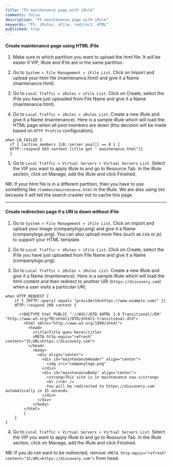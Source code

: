 ```yaml
---
title: "F5 maintenance page with iRule"
comments: false
description: "F5 maintenance page with iRule"
keywords: "F5, iRules, iFile, redirect, HTML"
published: true
---
```

#### Create maintenance page using HTML iFile

1.	Make sure in which partition you want to upload the html file. It will be easier if VIP, iRule and iFile are in the same partition.  

2.	Go to `System > File Management > iFile List`. Click on Import and upload your html file (maintenance.html) and give it a Name (maintenance.html).  

3.	Go to `Local Traffic > iRules > iFile List`. Click on Create, select the iFile you have just uploaded from File Name and give it a Name (maintenance.html).  

4.	Go to `Local Traffic > iRules > iRules List`. Create a new iRule and give it a Name (maintenance). Here is a sample iRule which will load the HTML page when all  pool members are down (this decision will be made based on `HTTP Profile` configuration);  
```
when LB_FAILED {
  if { [active_members [LB::server pool]] == 0 } {
  HTTP::respond 503 content [ifile get " maintenance.html"]}
  }
```

5.	Go to `Local Traffic > Virtual Servers > Virtual Servers List`. Select the VIP you want to apply iRule to and go to Resource Tab. In the iRule section, click on Manage, add the iRule and click Finished.  

NB: If your html file is in a different partition, then you have to use something like `/Common/maintenance.html` in the iRule. We are also using `503` because it will tell the search crawler not to cache this page.  

---

#### Create redirection page if a URI is down without iFile


1.	Go to `System > File Management > iFile List`. Click on import and upload your image (companylogo.png) and give it a Name (companylogo.png). You can also upload more files (such as css or js) to support your HTML template.  

2.	Go to `Local Traffic > iRules > iFile List`. Click on Create, select the iFile you have just uploaded from File Name and give it a Name (companylogo.png).  

3.	Go to `Local Traffic > iRules > iRules List`. Create a new iRule and give it a Name (maintenance). Here is a sample iRule which will load the html content and then redirect to another URI (`https://discovery.com`) when a user visits a particular URI;  
```
when HTTP_REQUEST {
    if { [HTTP::query] equals "providerId=https://www.example.com/" }{  
    HTTP::respond 200 content {

      <!DOCTYPE html PUBLIC "-//W3C//DTD XHTML 1.0 Transitional//EN" "http://www.w3.org/TR/xhtml1/DTD/xhtml1-transitional.dtd">
        <html xmlns="http://www.w3.org/1999/xhtml">
          <head>
            <title>Title goes here</title>
            <META http-equiv="refresh" content="15;URL=https://discovery.com">
          </head>
            <body>
              <div align="center">
                <div id="maintenanceHeader" align="center">
                  <img src="companylogo.png"
                </div>
                <div id="maintenanceBody" align="center">
                  <strong>This site is in maintenance now.</strong>  
                  <br /><br />
                  You will be redirected to https://discovery.com automatically in 15 seconds.
                </div>
              </div>
            </body>
        </html>
        }
    }
}
```

4.	Go to `Local Traffic > Virtual Servers > Virtual Servers List`. Select the VIP you want to apply iRule to and go to Resource Tab. In the iRule section, click on Manage, add the iRule and click Finished.  

NB: If you do not want to be redirected, remove `<META http-equiv="refresh" content="15;URL=https://discovery.com">` from head.
